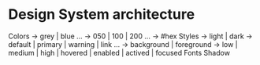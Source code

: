 # Design System architecture

Colors
 -> grey | blue ...
 	-> 050 | 100 | 200 ...
		-> #hex
Styles
 -> light | dark
 	-> default | primary | warning | link ...
		-> background | foreground
			-> low | medium | high | hovered | enabled | actived | focused
Fonts
Shadow
